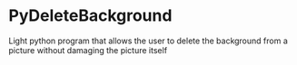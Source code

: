 # PyDeleteBackground
Light python program that allows the user to delete the background from a picture without damaging the picture itself
